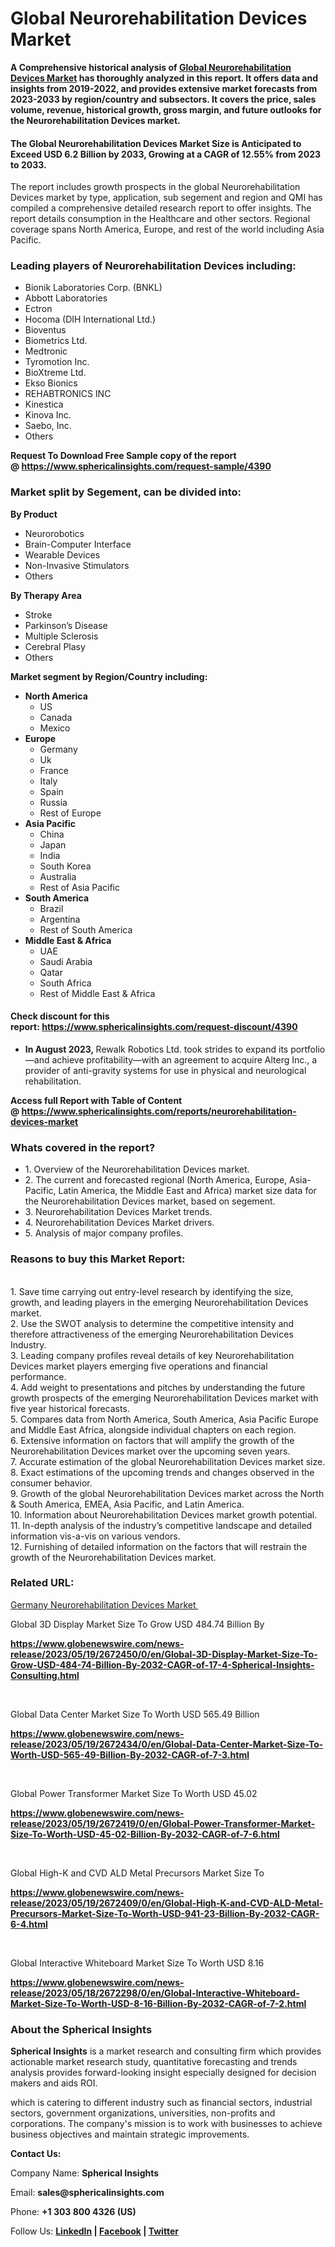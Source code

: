 <h1 class="news-post-title">Global Neurorehabilitation Devices Market</h1>
<p><strong>A Comprehensive historical analysis of&nbsp;<a href="https://www.sphericalinsights.com/reports/neurorehabilitation-devices-market" target="_blank" rel="noopener">Global Neurorehabilitation Devices Market</a>&nbsp;has thoroughly analyzed in this report. It offers data and insights from 2019-2022, and provides extensive market forecasts from 2023-2033 by region/country and subsectors. It covers the price, sales volume, revenue, historical growth, gross margin, and future outlooks for the Neurorehabilitation Devices market.</strong></p>
<h4><strong>The Global Neurorehabilitation Devices Market Size is Anticipated to Exceed USD 6.2 Billion by 2033, Growing at a CAGR of 12.55% from 2023 to 2033.</strong></h4>
<p>The report includes growth prospects in the global Neurorehabilitation Devices market by type, application, sub segement and region and QMI has compiled a comprehensive detailed research report to offer insights. The report details consumption in the Healthcare and other sectors. Regional coverage spans North America, Europe, and rest of the world including Asia Pacific.</p>
<h3><strong>Leading players of Neurorehabilitation Devices including:</strong></h3>
<ul>
<li>Bionik Laboratories Corp. (BNKL)</li>
<li>Abbott Laboratories</li>
<li>Ectron</li>
<li>Hocoma (DIH International Ltd.)</li>
<li>Bioventus</li>
<li>Biometrics Ltd.</li>
<li>Medtronic</li>
<li>Tyromotion Inc.</li>
<li>BioXtreme Ltd.</li>
<li>Ekso Bionics</li>
<li>REHABTRONICS INC</li>
<li>Kinestica</li>
<li>Kinova Inc.</li>
<li>Saebo, Inc.</li>
<li>Others</li>
</ul>
<p><strong>Request To Download Free Sample copy of the report @&nbsp;<a href="https://www.sphericalinsights.com/request-sample/4390">https://www.sphericalinsights.com/request-sample/4390</a></strong></p>
<h3><strong>Market split by Segement, can be divided into:</strong></h3>
<p><strong>By Product</strong></p>
<ul>
<li>Neurorobotics</li>
<li>Brain-Computer Interface</li>
<li>Wearable Devices</li>
<li>Non-Invasive Stimulators</li>
<li>Others</li>
</ul>
<p><strong>By Therapy Area</strong></p>
<ul>
<li>Stroke</li>
<li>Parkinson&rsquo;s Disease</li>
<li>Multiple Sclerosis</li>
<li>Cerebral Plasy</li>
<li>Others</li>
</ul>
<p><strong>Market segment by Region/Country including:</strong></p>
<ul>
<li><strong>North America</strong>
<ul>
<li>US</li>
<li>Canada</li>
<li>Mexico</li>
</ul>
</li>
<li><strong>Europe</strong>
<ul>
<li>Germany</li>
<li>Uk</li>
<li>France</li>
<li>Italy</li>
<li>Spain</li>
<li>Russia</li>
<li>Rest of Europe</li>
</ul>
</li>
<li><strong>Asia Pacific</strong>
<ul>
<li>China</li>
<li>Japan</li>
<li>India</li>
<li>South Korea</li>
<li>Australia</li>
<li>Rest of Asia Pacific</li>
</ul>
</li>
<li><strong>South America</strong>
<ul>
<li>Brazil</li>
<li>Argentina</li>
<li>Rest of South America</li>
</ul>
</li>
<li><strong>Middle East &amp; Africa</strong>
<ul>
<li>UAE</li>
<li>Saudi Arabia</li>
<li>Qatar</li>
<li>South Africa</li>
<li>Rest of Middle East &amp; Africa</li>
</ul>
</li>
</ul>
<h4>Check discount for this report:&nbsp;<a href="https://www.sphericalinsights.com/request-discount/4390">https://www.sphericalinsights.com/request-discount/4390</a></h4>
<ul>
<li><strong>In&nbsp;</strong><strong>August 2023,&nbsp;</strong>Rewalk Robotics Ltd. took strides to expand its portfolio&mdash;and achieve profitability&mdash;with an agreement to acquire Alterg Inc., a provider of anti-gravity systems for use in physical and neurological rehabilitation.</li>
</ul>
<p><strong>Access full Report with Table of Content @&nbsp;<a href="https://www.sphericalinsights.com/reports/neurorehabilitation-devices-market">https://www.sphericalinsights.com/reports/neurorehabilitation-devices-market</a>&nbsp;</strong></p>
<h3><strong>Whats covered in the report?</strong></h3>
<ul>
<li>1. Overview of the Neurorehabilitation Devices market.</li>
<li>2. The current and forecasted regional (North America, Europe, Asia-Pacific, Latin America, the Middle East and Africa) market size data for the Neurorehabilitation Devices market, based on segement.</li>
<li>3. Neurorehabilitation Devices Market trends.</li>
<li>4. Neurorehabilitation Devices Market drivers.</li>
<li>5. Analysis of major company profiles.</li>
</ul>
<h3><strong>Reasons to buy this Market Report:</strong></h3>
<p><br />1. Save time carrying out entry-level research by identifying the size, growth, and leading players in the emerging Neurorehabilitation Devices market.<br />2. Use the SWOT analysis to determine the competitive intensity and therefore attractiveness of the emerging Neurorehabilitation Devices Industry.<br />3. Leading company profiles reveal details of key Neurorehabilitation Devices market players emerging five operations and financial performance.<br />4. Add weight to presentations and pitches by understanding the future growth prospects of the emerging Neurorehabilitation Devices market with five year historical forecasts.<br />5. Compares data from North America, South America, Asia Pacific Europe and Middle East Africa, alongside individual chapters on each region.<br />6. Extensive information on factors that will amplify the growth of the Neurorehabilitation Devices market over the upcoming seven years.<br />7. Accurate estimation of the global Neurorehabilitation Devices market size.<br />8. Exact estimations of the upcoming trends and changes observed in the consumer behavior.<br />9. Growth of the global Neurorehabilitation Devices market across the North &amp; South America, EMEA, Asia Pacific, and Latin America.<br />10. Information about Neurorehabilitation Devices market growth potential.<br />11. In-depth analysis of the industry&rsquo;s competitive landscape and detailed information vis-a-vis on various vendors.<br />12. Furnishing of detailed information on the factors that will restrain the growth of the Neurorehabilitation Devices market.</p>
<h3><strong>Related URL:</strong></h3>
<p><a href="https://www.sphericalinsights.com/reports/germany-neurorehabilitation-devices-market" target="_blank" rel="noopener">Germany Neurorehabilitation Devices Market&nbsp;</a></p>
<p>Global 3D Display Market Size To Grow USD 484.74 Billion By</p>
<p><strong><a href="https://www.globenewswire.com/news-release/2023/05/19/2672450/0/en/Global-3D-Display-Market-Size-To-Grow-USD-484-74-Billion-By-2032-CAGR-of-17-4-Spherical-Insights-Consulting.html">https://www.globenewswire.com/news-release/2023/05/19/2672450/0/en/Global-3D-Display-Market-Size-To-Grow-USD-484-74-Billion-By-2032-CAGR-of-17-4-Spherical-Insights-Consulting.html</a>&nbsp;</strong></p>
<p>&nbsp;</p>
<p>Global Data Center Market Size To Worth USD 565.49 Billion</p>
<p><strong><a href="https://www.globenewswire.com/news-release/2023/05/19/2672434/0/en/Global-Data-Center-Market-Size-To-Worth-USD-565-49-Billion-By-2032-CAGR-of-7-3.html">https://www.globenewswire.com/news-release/2023/05/19/2672434/0/en/Global-Data-Center-Market-Size-To-Worth-USD-565-49-Billion-By-2032-CAGR-of-7-3.html</a>&nbsp;</strong></p>
<p>&nbsp;</p>
<p>Global Power Transformer Market Size To Worth USD 45.02</p>
<p><strong><a href="https://www.globenewswire.com/news-release/2023/05/19/2672419/0/en/Global-Power-Transformer-Market-Size-To-Worth-USD-45-02-Billion-By-2032-CAGR-of-7-6.html">https://www.globenewswire.com/news-release/2023/05/19/2672419/0/en/Global-Power-Transformer-Market-Size-To-Worth-USD-45-02-Billion-By-2032-CAGR-of-7-6.html</a>&nbsp;</strong></p>
<p>&nbsp;</p>
<p>Global High-K and CVD ALD Metal Precursors Market Size To</p>
<p><strong><a href="https://www.globenewswire.com/news-release/2023/05/19/2672409/0/en/Global-High-K-and-CVD-ALD-Metal-Precursors-Market-Size-To-Worth-USD-941-23-Billion-By-2032-CAGR-6-4.html">https://www.globenewswire.com/news-release/2023/05/19/2672409/0/en/Global-High-K-and-CVD-ALD-Metal-Precursors-Market-Size-To-Worth-USD-941-23-Billion-By-2032-CAGR-6-4.html</a>&nbsp;</strong></p>
<p>&nbsp;</p>
<p>Global Interactive Whiteboard Market Size To Worth USD 8.16</p>
<p><strong><a href="https://www.globenewswire.com/news-release/2023/05/18/2672298/0/en/Global-Interactive-Whiteboard-Market-Size-To-Worth-USD-8-16-Billion-By-2032-CAGR-of-7-2.html">https://www.globenewswire.com/news-release/2023/05/18/2672298/0/en/Global-Interactive-Whiteboard-Market-Size-To-Worth-USD-8-16-Billion-By-2032-CAGR-of-7-2.html</a>&nbsp;</strong></p>
<h3><strong>About the Spherical Insights</strong></h3>
<p><strong>Spherical Insights</strong>&nbsp;is a market research and consulting firm which provides actionable market research study, quantitative forecasting and trends analysis provides forward-looking insight especially designed for decision makers and aids ROI.</p>
<p>which is catering to different industry such as financial sectors, industrial sectors, government organizations, universities, non-profits and corporations. The company's mission is to work with businesses to achieve business objectives and maintain strategic improvements.</p>
<p><strong>Contact Us:</strong></p>
<p>Company Name:&nbsp;<strong>Spherical Insights</strong></p>
<p>Email:&nbsp;<strong>sales@sphericalinsights.com</strong></p>
<p>Phone:&nbsp;<strong>+1 303 800 4326 (US)</strong></p>
<p>Follow Us:&nbsp;<strong><a href="https://www.linkedin.com/company/spherical-insight/"><u>LinkedIn</u></a>&nbsp;|&nbsp;<a href="https://www.facebook.com/sphericalinsights22"><u>Facebook</u></a>&nbsp;|&nbsp;<a href="https://twitter.com/SInsights_US"><u>Twitter</u></a></strong></p>
